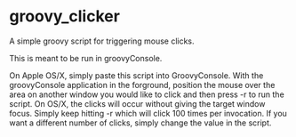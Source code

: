 # groovy_clicker
A simple groovy script for triggering mouse clicks.

This is meant to be run in groovyConsole.

On Apple OS/X, simply paste this script into GroovyConsole. With the groovyConsole application in the forground, position the mouse over the area on another window you would like to click and then press <command>-r to run the script. On OS/X, the clicks will occur without giving the target window focus. Simply keep hitting <command>-r which will click 100 times per invocation. If you want a different number of clicks, simply change the value in the script.

